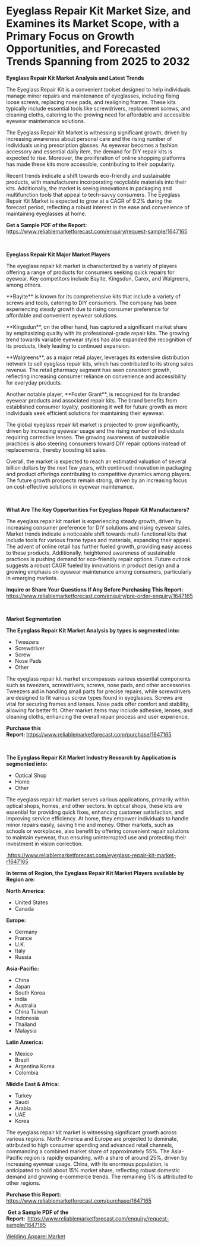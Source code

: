 <p><h1>Eyeglass Repair Kit Market Size, and Examines its Market Scope, with a Primary Focus on Growth Opportunities, and Forecasted Trends Spanning from 2025 to 2032</h1></p><p><strong>Eyeglass Repair Kit Market Analysis and Latest Trends</strong></p>
<p><p>The Eyeglass Repair Kit is a convenient toolset designed to help individuals manage minor repairs and maintenance of eyeglasses, including fixing loose screws, replacing nose pads, and realigning frames. These kits typically include essential tools like screwdrivers, replacement screws, and cleaning cloths, catering to the growing need for affordable and accessible eyewear maintenance solutions.</p><p>The Eyeglass Repair Kit Market is witnessing significant growth, driven by increasing awareness about personal care and the rising number of individuals using prescription glasses. As eyewear becomes a fashion accessory and essential daily item, the demand for DIY repair kits is expected to rise. Moreover, the proliferation of online shopping platforms has made these kits more accessible, contributing to their popularity.</p><p>Recent trends indicate a shift towards eco-friendly and sustainable products, with manufacturers incorporating recyclable materials into their kits. Additionally, the market is seeing innovations in packaging and multifunction tools that appeal to tech-savvy consumers. The Eyeglass Repair Kit Market is expected to grow at a CAGR of 9.2% during the forecast period, reflecting a robust interest in the ease and convenience of maintaining eyeglasses at home.</p></p>
<p><strong>Get a Sample PDF of the Report:&nbsp;</strong> <a href="https://www.reliablemarketforecast.com/enquiry/request-sample/1647165?utm_campaign=3203&utm_medium=2&utm_source=Github&utm_content=ia&utm_term=05042025&utm_id=eyeglass-repair-kit">https://www.reliablemarketforecast.com/enquiry/request-sample/1647165</a></p>
<p>&nbsp;</p>
<p><strong>Eyeglass Repair Kit Major Market Players</strong></p>
<p><p>The eyeglass repair kit market is characterized by a variety of players offering a range of products for consumers seeking quick repairs for eyewear. Key competitors include Bayite, Kingsdun, Carex, and Walgreens, among others.</p><p>**Bayite** is known for its comprehensive kits that include a variety of screws and tools, catering to DIY consumers. The company has been experiencing steady growth due to rising consumer preference for affordable and convenient eyewear solutions. </p><p>**Kingsdun**, on the other hand, has captured a significant market share by emphasizing quality with its professional-grade repair kits. The growing trend towards variable eyewear styles has also expanded the recognition of its products, likely leading to continued expansion.</p><p>**Walgreens**, as a major retail player, leverages its extensive distribution network to sell eyeglass repair kits, which has contributed to its strong sales revenue. The retail pharmacy segment has seen consistent growth, reflecting increasing consumer reliance on convenience and accessibility for everyday products.</p><p>Another notable player, **Foster Grant**, is recognized for its branded eyewear products and associated repair kits. The brand benefits from established consumer loyalty, positioning it well for future growth as more individuals seek efficient solutions for maintaining their eyewear.</p><p>The global eyeglass repair kit market is projected to grow significantly, driven by increasing eyewear usage and the rising number of individuals requiring corrective lenses. The growing awareness of sustainable practices is also steering consumers toward DIY repair options instead of replacements, thereby boosting kit sales.</p><p>Overall, the market is expected to reach an estimated valuation of several billion dollars by the next few years, with continued innovation in packaging and product offerings contributing to competitive dynamics among players. The future growth prospects remain strong, driven by an increasing focus on cost-effective solutions in eyewear maintenance.</p></p>
<p>&nbsp;</p>
<p><strong>What Are The Key Opportunities For Eyeglass Repair Kit Manufacturers?</strong></p>
<p><p>The eyeglass repair kit market is experiencing steady growth, driven by increasing consumer preference for DIY solutions and rising eyewear sales. Market trends indicate a noticeable shift towards multi-functional kits that include tools for various frame types and materials, expanding their appeal. The advent of online retail has further fueled growth, providing easy access to these products. Additionally, heightened awareness of sustainable practices is pushing demand for eco-friendly repair options. Future outlook suggests a robust CAGR fueled by innovations in product design and a growing emphasis on eyewear maintenance among consumers, particularly in emerging markets.</p></p>
<p><strong>Inquire or Share Your Questions If Any Before Purchasing This Report:</strong> <a href="https://www.reliablemarketforecast.com/enquiry/pre-order-enquiry/1647165?utm_campaign=3203&utm_medium=2&utm_source=Github&utm_content=ia&utm_term=05042025&utm_id=eyeglass-repair-kit">https://www.reliablemarketforecast.com/enquiry/pre-order-enquiry/1647165</a></p>
<p>&nbsp;</p>
<p><strong>Market Segmentation</strong></p>
<p><strong>The Eyeglass Repair Kit Market Analysis by types is segmented into:</strong></p>
<p><ul><li>Tweezers</li><li>Screwdriver</li><li>Screw</li><li>Nose Pads</li><li>Other</li></ul></p>
<p><p>The eyeglass repair kit market encompasses various essential components such as tweezers, screwdrivers, screws, nose pads, and other accessories. Tweezers aid in handling small parts for precise repairs, while screwdrivers are designed to fit various screw types found in eyeglasses. Screws are vital for securing frames and lenses. Nose pads offer comfort and stability, allowing for better fit. Other market items may include adhesive, lenses, and cleaning cloths, enhancing the overall repair process and user experience.</p></p>
<p><strong>Purchase this Report:&nbsp;</strong><a href="https://www.reliablemarketforecast.com/purchase/1647165?utm_campaign=3203&utm_medium=2&utm_source=Github&utm_content=ia&utm_term=05042025&utm_id=eyeglass-repair-kit">https://www.reliablemarketforecast.com/purchase/1647165</a></p>
<p>&nbsp;</p>
<p><strong>The Eyeglass Repair Kit Market Industry Research by Application is segmented into:</strong></p>
<p><ul><li>Optical Shop</li><li>Home</li><li>Other</li></ul></p>
<p><p>The eyeglass repair kit market serves various applications, primarily within optical shops, homes, and other sectors. In optical shops, these kits are essential for providing quick fixes, enhancing customer satisfaction, and improving service efficiency. At home, they empower individuals to handle minor repairs easily, saving time and money. Other markets, such as schools or workplaces, also benefit by offering convenient repair solutions to maintain eyewear, thus ensuring uninterrupted use and protecting their investment in vision correction.</p></p>
<p><a href="https://www.reliablemarketforecast.com/eyeglass-repair-kit-market-r1647165?utm_campaign=3203&utm_medium=2&utm_source=Github&utm_content=ia&utm_term=05042025&utm_id=eyeglass-repair-kit">&nbsp;https://www.reliablemarketforecast.com/eyeglass-repair-kit-market-r1647165</a></p>
<p><strong>In terms of Region, the Eyeglass Repair Kit Market Players available by Region are:</strong></p>
<p>
    <p> <strong> North America: </strong>
        <ul>
            <li>United States</li>
            <li>Canada</li>
        </ul>
        </p> 
    <p> <strong> Europe: </strong>
        <ul>
            <li>Germany</li>
            <li>France</li>
            <li>U.K.</li>
            <li>Italy</li>
            <li>Russia</li>
        </ul>
        </p> 
    <p> <strong> Asia-Pacific: </strong>
        <ul>
            <li>China</li>
            <li>Japan</li>
            <li>South Korea</li>
            <li>India</li>
            <li>Australia</li>
            <li>China Taiwan</li>
            <li>Indonesia</li>
            <li>Thailand</li>
            <li>Malaysia</li>
        </ul>
        </p> 
    <p> <strong> Latin America: </strong>
        <ul>
            <li>Mexico</li>
            <li>Brazil</li>
            <li>Argentina Korea</li>
            <li>Colombia</li>
        </ul>
        </p> 
    <p> <strong> Middle East & Africa: </strong>
        <ul>
            <li>Turkey</li>
            <li>Saudi</li>
            <li>Arabia</li>
            <li>UAE</li>
            <li>Korea</li>
        </ul>
    </p>
    </p>
<p><p>The eyeglass repair kit market is witnessing significant growth across various regions. North America and Europe are projected to dominate, attributed to high consumer spending and advanced retail channels, commanding a combined market share of approximately 55%. The Asia-Pacific region is rapidly expanding, with a share of around 25%, driven by increasing eyewear usage. China, with its enormous population, is anticipated to hold about 15% market share, reflecting robust domestic demand and growing e-commerce trends. The remaining 5% is attributed to other regions.</p></p>
<p><strong>Purchase this Report: </strong><a href="https://www.reliablemarketforecast.com/purchase/1647165?utm_campaign=3203&utm_medium=2&utm_source=Github&utm_content=ia&utm_term=05042025&utm_id=eyeglass-repair-kit">https://www.reliablemarketforecast.com/purchase/1647165</a></p>
<p>&nbsp;<strong>Get a Sample PDF of the Report:&nbsp;&nbsp;</strong><a href="https://www.reliablemarketforecast.com/enquiry/request-sample/1647165?utm_campaign=3203&utm_medium=2&utm_source=Github&utm_content=ia&utm_term=05042025&utm_id=eyeglass-repair-kit">https://www.reliablemarketforecast.com/enquiry/request-sample/1647165</a></p>
<p><strong></strong></p>
<p><p><a href="https://github.com/huelarnzeba29/Market-Research-Report-List-1/blob/main/welding-apparel-market.md?utm_campaign=3203&utm_medium=2&utm_source=Github&utm_content=ia&utm_term=05042025&utm_id=eyeglass-repair-kit">Welding Apparel Market</a></p></p>